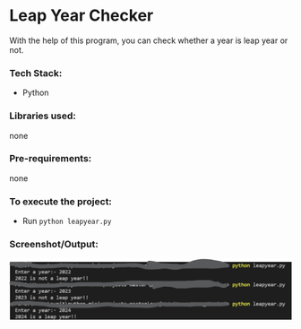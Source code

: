 # Leap Year Checker
With the help of this program, you can check whether a year is leap year or not.
### Tech Stack:
+ Python

### Libraries used:
none

###  Pre-requirements:
none

### To execute the project:
+ Run `python leapyear.py`

### Screenshot/Output:
![](output.png)
